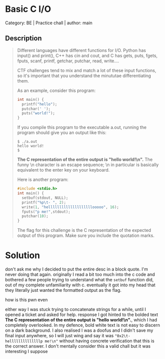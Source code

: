 # Basic C I/O

Category: BE | Practice chall | author: main

## Description
> Different languages have different functions for I/O. Python has input() and print(), C++ has cin and cout, and C has gets, puts, fgets, fputs, scanf, printf, getchar, putchar, read, write....
> 
> CTF challenges tend to mix and match a lot of these input functions, so it's important that you understand the minututae differentiating them.
> 
> As an example, consider this program:
> ```c 
> int main() {
>   printf("hello");
>   putchar(' ');
>   puts("world!");
> }
> ```
> 
> If you compile this program to the executable a.out, running the program should give you an output like this:
> ``` 
> $ ./a.out
> hello world!
> $
> ```
> **The C representation of the entire output is "hello world!\n".** The funny \n character is an escape sequence; \n in particular is basically equivalent to the enter key on your keyboard.
> 
> Here is another program:
> ```c
> #include <stdio.h>
> int main() {
>   setbuf(stdout, NULL);
>   printf("%p\t- ", 2);
>   write(1, "hellllllllllllllllllllooooo", 16);
>   fputs("p me!",stdout);
>   putchar(10);
>}
>```
> The flag for this challenge is the C representation of the expected output of this program. Make sure you include the quotation marks.

# Solution
don't ask me why I decided to put the entire desc in a block quote. I'm never doing that again. 
originally I read a bit too much into the c code and bothered a few people trying to understand what the `setbuf` function did, out of my complete unfamiliarity with c. 
eventually it got into my head that they literally just wanted the formatted output as the flag. 

how is this pwn even

either way I was stuck trying to concatenate strings for a while, until I opened a ticket and asked for help. response I got hinted to the bolded text **The C representation of the entire output is "hello world!\n".**, which I had completely overlooked. In my defence, bold white text is not easy to discern on a dark background. 
I also realised I was a doofus and I didn't save my final input anywhere, so I will just wing and say it was 
`"0x2\t- hellllllllllllllp me!\n"`
without having concrete verification that this is the correct answer. 
I don't mentally consider this a valid chall but it was interesting I suppose 
